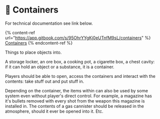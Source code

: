 # 🧰 Containers

For technical documentation see link below.

{% content-ref url="https://app.gitbook.com/s/95OhrYYgKj0eUTnfM9sL/containers" %}
[Containers](https://app.gitbook.com/s/95OhrYYgKj0eUTnfM9sL/containers)
{% endcontent-ref %}

Things to place objects into.

A storage locker, an ore box, a cooking pot, a cigarette box, a chest cavity: if it can hold an object or a substance, it is a container.

Players should be able to open, access the containers and interact with the contents: take stuff out and put stuff in.

Depending on the container, the items within can also be used by some system even without player's direct control. For example, a magazine has it's bullets removed with every shot from the weapon this magazine is installed in. The contents of a gas cannister should be released in the atmosphere, should it ever be opened into it. Etc.
